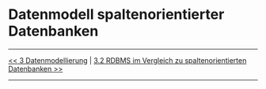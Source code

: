 # Datenmodell spaltenorientierter Datenbanken

---

[<< 3 Datenmodellierung](modellierung_3.md) | [3.2 RDBMS im Vergleich zu spaltenorientierten Datenbanken >>](modellierung_3_2.md)

---

